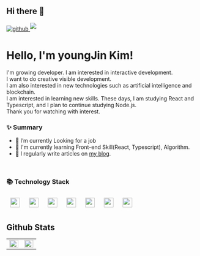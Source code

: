 ## Hi there 👋

<a href="https://github.com/yjym33" target="_blank">
  <img src=https://img.shields.io/badge/github-%2324292e.svg?&style=for-the-badge&logo=github&logoColor=white alt=github style="margin-bottom: 5px;" />
</a>
<a href="https://yjym33.tistory.com/" target="_blank">
  <img src=https://img.shields.io/badge/blog-%2324292e.svg?&style=for-the-badge&logo=blog&logoColor=white style="margin-bottom: 5px;" />
</a>  



# Hello, I'm youngJin Kim!

I'm growing developer.
I am interested in interactive development. <br>
I want to do creative visible development. <br>
I am also interested in new technologies such as artificial intelligence and blockchain. <br>
I am interested in learning new skills. These days, I am studying React and Typescript, and I plan to continue studying Node.js. <br>
Thank you for watching with interest.


### ✨ Summary

- 🔭 I’m currently Looking for a job
- 🌱 I'm currently learning Front-end Skill(React, Typescript), Algorithm.
- 📝 I regularly write articles on [my blog](https://yjym33.tistory.com/). 
<br>

### 📚 Technology Stack <br>
  
<div sttyle='float:left'>
  <img style="margin: 10px" src="https://img.shields.io/badge/-JAVA-orange" height="25" />  
  <img style="margin: 10px" src="https://img.shields.io/badge/-JAVASCRIPT-yellow" height="25" />  
  <img style="margin: 10px" src="https://img.shields.io/badge/-Spring-green" height="25" />
  <img style="margin: 10px" src="https://img.shields.io/badge/-React-yellow" height="25" />
  <img style="margin: 10px" src="https://img.shields.io/badge/-Typescript-blue" height="25" />
  <img style="margin: 10px" src="https://img.shields.io/badge/-Python-navy" height="25" />
  <img style="margin: 10px" src="https://img.shields.io/badge/-Git-lightgrey" height="25" />
</div>


## Github Stats  
<table><tr><td valign="top" width="50%">

<img src="https://github-readme-stats.vercel.app/api?username=yjym33&show_icons=true&count_private=true&hide_border=true" align="left" style="width: 100%" />

</td><td valign="top" width="50%">

<img src="https://github-readme-stats.vercel.app/api/top-langs/?username=yjym33&hide_border=true&layout=compact" align="left" style="width: 100%" />

</td></tr></table>  

<br/> 
